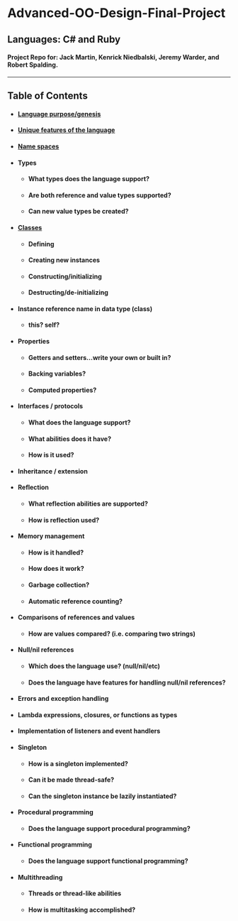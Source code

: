 # Advanced-OO-Design-Final-Project

## Languages: C# and Ruby

#### Project Repo for: Jack Martin, Kenrick Niedbalski, Jeremy Warder, and Robert Spalding.
--------------------------------
## Table of Contents
* #### [Language purpose/genesis](https://github.com/jpm61704/Advanced-OO-Design-Final-Project/blob/master/LanguagePurpose.md)

* #### [Unique features of the language](https://github.com/jpm61704/Advanced-OO-Design-Final-Project/blob/master/UniqueFeatures.md)
* #### [Name spaces](https://github.com/jpm61704/Advanced-OO-Design-Final-Project/blob/master/NameSpaces.md)

* #### Types
    * #### What types does the language support?
    * #### Are both reference and value types supported?
    * #### Can new value types be created?
* #### [Classes](https://github.com/jpm61704/Advanced-OO-Design-Final-Project/blob/master/Classes.md)
  * #### Defining
  * #### Creating new instances
  * #### Constructing/initializing
  * #### Destructing/de-initializing
* #### Instance reference name in data type (class)
  * #### this?  self?
* #### Properties
  * #### Getters and setters...write your own or built in?
  * #### Backing variables?
  * #### Computed properties?
* #### Interfaces / protocols
  * #### What does the language support?
  * #### What abilities does it have?
  * #### How is it used?
* #### Inheritance / extension
* #### Reflection
  * #### What reflection abilities are supported?
  * #### How is reflection used?
* #### Memory management
  * #### How is it handled?
  * #### How does it work?
  * #### Garbage collection?
  * #### Automatic reference counting?
* #### Comparisons of references and values
  * #### How are values compared? (i.e. comparing two strings)
* #### Null/nil references
  * #### Which does the language use? (null/nil/etc)
  * #### Does the language have features for handling null/nil references?
* #### Errors and exception handling
* #### Lambda expressions, closures, or functions as types
* #### Implementation of listeners and event handlers
* #### Singleton
  * #### How is a singleton implemented?
  * #### Can it be made thread-safe?
  * #### Can the singleton instance be lazily instantiated?
* #### Procedural programming
  * #### Does the language support procedural programming?
* #### Functional programming
  * #### Does the language support functional programming?
* #### Multithreading
  * #### Threads or thread-like abilities
  * #### How is multitasking accomplished?
